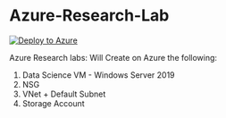# Azure-Research-Lab

[![Deploy to Azure](https://aka.ms/deploytoazurebutton)](https://portal.azure.com/#create/Microsoft.Template/uri/https://raw.githubusercontent.com/shachafc/Azure-Research-Lab/master/template.json)

Azure Research labs:
Will Create on Azure the following:

1. Data Science VM - Windows Server 2019
2. NSG
3. VNet + Default Subnet
4. Storage Account


